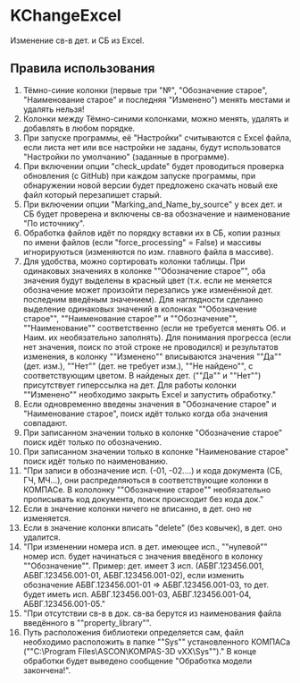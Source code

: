 # KChangeExcel
Изменение св-в дет. и СБ из Exсel.
 
## Правила использования
1. Тёмно-синие колонки (первые три "№", "Обозначение старое", "Наименование старое" и последняя "Изменено") менять местами и удалять нельзя!
2. Колонки между Тёмно-синими колонками, можно менять, удалять и добавлять в любом порядке.
3. При запуске программы, её "Настройки" считываются с Excel файла, если листа нет или все настройки не заданы, будут использоватся "Настройки по умолчанию" (заданные в программе).
4. При включении опции "check_update" будет проводиться проверка обновления (с GitHub) при каждом запуске программы, при обнаружении новой версии будет предложено скачать новый exe файл который перезапишет старый.
5. При включении опции "Marking_and_Name_by_source" у всех дет. и СБ будет проверена и включены св-ва обозначение и наименование "По источнику".
6. Обработка файлов идёт по порядку вставки их в СБ, копии разных по имени файлов (если "force_processing" = False) и массивы игнорируються (изменяются по изм. главного файла в массиве).
7. Для удобства, можно сортировать колонки таблицы. 
   При одинаковых значениях в колонке ""Обозначение старое"", оба значения будут выделены в красный цвет (т.к. если не меняется обозначение может произойти перезапись уже изменённой дет. последним введёным значением).
   Для наглядности сделанно выделение одинаковых значений в колонках  ""Обозначение старое"", ""Наименование старое"" и  ""Обозначение"", ""Наименование"" соответственно (если не требуется менять Об. и Наим. их необязательно заполнять).
   Для понимания прогресса (если нет значения, поиск по этой строке не проводился) и результатов изменения, в колонку ""Изменено"" вписываются значения ""Да"" (дет. изм.), ""Нет"" (дет. не требует изм.), ""Не найдено"", с соответствующим цветом.
   В найденых дет. (""Да"" и ""Нет"") присутствует гиперссылка на дет.
   Для работы колонки ""Изменено"" необходимо закрыть Excel и запустить обработку."
8. Если одновременно введены значения в "Обозначение старое" и "Наименование старое", поиск идёт только когда оба значения совпадают.
9. При записанном значении только в колонке "Обозначение старое" поиск идёт только по обозначению.
10. При записанном значении только в колонке "Наименование старое" поиск идёт только по наименованию.
11. "При записи в обозначение исп. (-01, -02….) и кода документа (СБ, ГЧ, МЧ…), они распределяються в соответствующие колонки в КОМПАСе.
    В кололонку ""Обозначение старое"" необязательно прописывать код документа, поиск происходит без кода док."
12. Если в значение колонки ничего не вписанно, в дет. оно не изменяется.
13. Если в значение колонки вписать "delete" (без ковычек), в дет. оно удалится.
14. "При изменении номера исп. в дет. имеющее исп., ""нулевой"" номер исп. будет начинаться с значения введёного в колонку ""Обозначение"".
    Пример: дет. имеет 3 исп. (АБВГ.123456.001, АБВГ.123456.001-01, АБВГ.123456.001-02), если изменить обозначение АБВГ.123456.001-01 => АБВГ.123456.001-03, то дет. будет иметь исп. АБВГ.123456.001-03, АБВГ.123456.001-04, АБВГ.123456.001-05."
15. "При отсутствии св-в в док. св-ва берутся из наименования файла введённого в ""property_library"".
16. Путь расположения библиотеки определяется сам, файл необходимо расположить в папке ""Sys"" установленного КОМПАСа (""C:\Program Files\ASCON\KOMPAS-3D vXX\Sys"")."
В конце обработки будет выведено сообщение "Обработка модели закончена!".
